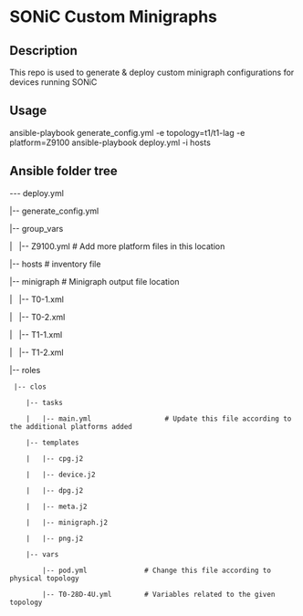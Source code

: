 # SONiC Custom Minigraphs

## Description
This repo is used to generate & deploy custom minigraph configurations for 
devices running SONiC

## Usage
ansible-playbook generate_config.yml -e topology=t1/t1-lag -e platform=Z9100
ansible-playbook deploy.yml -i hosts

## Ansible folder tree

--- deploy.yml

|-- generate_config.yml

|-- group_vars

|       |-- Z9100.yml                      # Add more platform files in this location

|-- hosts                                  # inventory file

|-- minigraph                              # Minigraph output file location

|   |-- T0-1.xml

|   |-- T0-2.xml

|   |-- T1-1.xml

|   |-- T1-2.xml

|-- roles

     |-- clos

        |-- tasks

        |   |-- main.yml                  # Update this file according to the additional platforms added

        |-- templates

        |   |-- cpg.j2

        |   |-- device.j2

        |   |-- dpg.j2

        |   |-- meta.j2

        |   |-- minigraph.j2

        |   |-- png.j2

        |-- vars

            |-- pod.yml              # Change this file according to physical topology

            |-- T0-28D-4U.yml        # Variables related to the given topology

